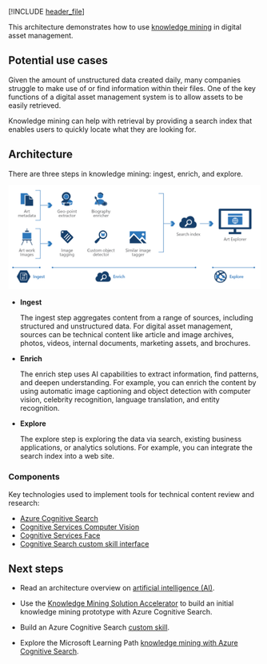 <!-- cSpell:ignore pracjain -->

[!INCLUDE [header_file](../../../includes/sol-idea-header.md)]

This architecture demonstrates how to use [knowledge mining](https://azure.microsoft.com/solutions/knowledge-mining) in digital asset management.

## Potential use cases

Given the amount of unstructured data created daily, many companies struggle to make use of or find information within their files. One of the key functions of a digital asset management system is to allow assets to be easily retrieved.

Knowledge mining can help with retrieval by providing a search index that enables users to quickly locate what they are looking for.

## Architecture

There are three steps in knowledge mining: ingest, enrich, and explore.

![Architecture diagram that shows knowledge mining used in digital asset management to make assets discoverable.](../media/knowledge-mining-digital-asset-management.png)

- **Ingest**

   The ingest step aggregates content from a range of sources, including structured and unstructured data. For digital asset management, sources can be technical content like article and image archives, photos, videos, internal documents, marketing assets, and brochures.

- **Enrich**

   The enrich step uses AI capabilities to extract information, find patterns, and deepen understanding. For example, you can enrich the content by using automatic image captioning and object detection with computer vision, celebrity recognition, language translation, and entity recognition.

- **Explore**

   The explore step is exploring the data via search, existing business applications, or analytics solutions. For example, you can integrate the search index into a web site.

### Components

Key technologies used to implement tools for technical content review and research:

- [Azure Cognitive Search](/azure/search/)
- [Cognitive Services Computer Vision](https://azure.microsoft.com/services/cognitive-services/computer-vision/)
- [Cognitive Services Face](https://azure.microsoft.com/services/cognitive-services/face/)
- [Cognitive Search custom skill interface](/azure/search/cognitive-search-custom-skill-interface)

## Next steps

- Read an architecture overview on [artificial intelligence (AI)](../../data-guide/big-data/ai-overview.md).

- Use the [Knowledge Mining Solution Accelerator](/samples/azure-samples/azure-search-knowledge-mining/azure-search-knowledge-mining/) to build an initial knowledge mining prototype with Azure Cognitive Search.
- Build an Azure Cognitive Search [custom skill](/azure/search/cognitive-search-custom-skill-interface).

- Explore the Microsoft Learning Path [knowledge mining with Azure Cognitive Search](/learn/paths/implement-knowledge-mining-azure-cognitive-search/).
